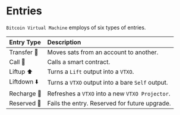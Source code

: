 # Entries
`Bitcoin Virtual Machine` employs of six types of entries.

| Entry Type       |  Description                                     |
|:-----------------|:-------------------------------------------------|
| Transfer 💸      | Moves sats from an account to another.           |
| Call 📡          | Calls a smart contract.                          |
| Liftup ⬆️        | Turns a `Lift` output into a `VTXO`.             |
| Liftdown ⬇️      | Turns a `VTXO` output into a bare `Self` output. |
| Recharge 🔋      | Refreshes a `VTXO` into a new `VTXO Projector`.  |
| Reserved 📁      | Fails the entry. Reserved for future upgrade.    |
